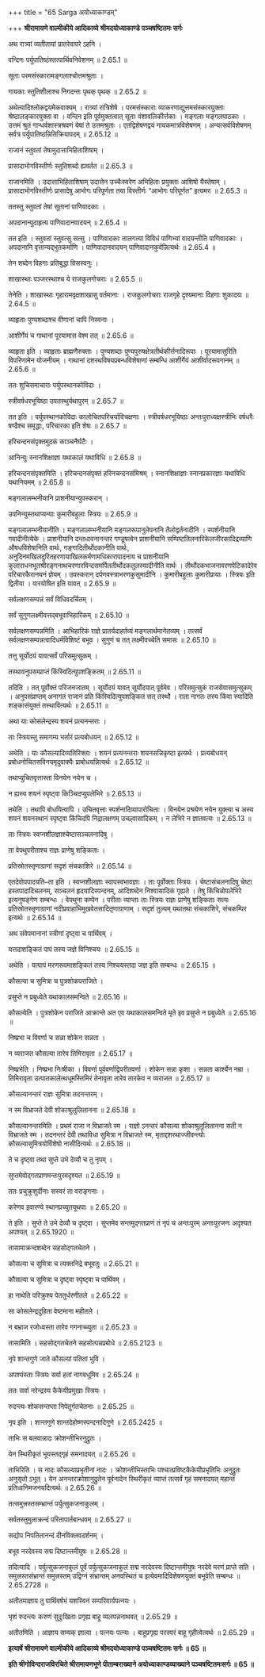 +++
title = "65 Sarga अयोध्याकाण्डम्"

+++
**श्रीरामायणे वाल्मीकीये आदिकाव्ये श्रीमदयोध्याकाण्डे पञ्चषष्टितमः सर्गः**

अथ रात्र्यां व्यतीतायां प्रातरेवापरे ऽहनि ।

वन्दिनः पर्युपातिष्ठंस्तत्पार्थिवनिवेशनम् ॥ 2.65.1 ॥

सूताः परमसंस्कारामङ्गलाश्चोत्तमश्रुताः ।

गायकाः स्तुतिशीलाश्च निगदन्तः पृथक् पृथक् ॥ 2.65.2 ॥

अथेत्यादिश्लोकद्वयमेकवाक्यम् । रात्र्यां रात्रिशेषे । परमसंस्काराः व्याकरणाद्युत्तमसंस्कारयुक्ताः श्रेष्ठालङ्कारयुक्ता वा । वन्दिन इति पूर्वमुक्तत्वात् सूताः वंशावलिकीर्त्तकाः । मङ्गलाः मङ्गलपाठकाः । उत्तमं श्रुतं गान्धर्वशास्त्रश्रवणं येषां ते उत्तमश्रुताः । एतद्विशेषणद्वयं गायकमात्रविशेषणम् । अन्यत्सर्वविशेषणम् सर्वत्र पर्युपातिष्ठन्नितिक्रियापदम् ॥ 2.65.12 ॥

राजानं स्तुवतां तेषामुदात्ताभिहिताशिषाम् ।

प्रासादाभोगविस्तीर्णः स्तुतिशब्दो ह्यवर्तत ॥ 2.65.3 ॥

राजानमिति । उदात्ताभिहिताशिषाम् उदात्तेन उच्चैःस्वरेण अभिहिताः प्रयुक्ताः आशिषो यैस्तेषाम् । प्रासादाभोगविस्तीर्णः प्रासादेषु आभोगः परिपूर्णता तया विस्तीर्णः “आभोगः परिपूर्णत” इत्यमरः ॥ 2.65.3 ॥

ततस्तु स्तुवतां तेषां सूतानां पाणिवादकाः ।

अपदानान्युदाहृत्य पाणिवादानवादयन् ॥ 2.65.4 ॥

तत इति । स्तुवतां स्तुवत्सु सत्सु । पाणिवादकाः तालगत्या विविधं पाणिभ्यां वादयन्तीति पाणिवादकाः । अपदानानि वृत्तान्यद्भुतकर्माणि । पाणिवादानवादयन् पाणिवादानकुर्वन्नित्यर्थः ॥ 2.65.4 ॥

तेन शब्देन विहगाः प्रतिबुद्धा विसस्वनुः ।

शाखास्थाः पञ्जरस्थाश्च ये राजकुलगोचराः ॥ 2.65.5 ॥

तेनेति । शाखास्थाः गृहारामवृक्षशाखासु वर्तमानाः । राजकुलगोचराः राजगृहे दृश्यमानाः विहगाः शुकादयः ॥ 2.64.5 ॥

व्याहृताः पुण्यशब्दाश्च वीणानां चापि निस्वनाः ।

आशीर्गेयं च गाथानां पूरयामास वेश्म तत् ॥ 2.65.6 ॥

व्याहृता इति । व्याहृताः ब्राह्मणैरुक्ताः । पुण्यशब्दाः पुण्यपुरुषक्षेत्रतीर्थकीर्त्तनादिरूपाः । पूरयामासुरिति विपरिणामेन योजनीयम् । गाथानां दशरथविषयप्रबन्धविशेषाणां सम्बन्धि आशीर्गेयं आशीर्वादरूपगानम् ॥ 2.65.6 ॥

ततः शुचिसमाचाराः पर्युपस्थानकोविदाः ।

स्त्रीवर्षधरभूयिष्ठा उपतस्थुर्यथापुरम् ॥ 2.65.7 ॥

तत इति । पर्युपस्थानकोविदाः कालोचितपरिचर्याविचक्षणाः । स्त्रीवर्षधरभूयिष्ठाः अन्तःपुराध्यक्षस्त्रीभिः वर्षधरैः षण्ढैश्च समृद्धाः, परिचारका इति शेषः ॥ 2.65.7 ॥

हरिचन्दनसंपृक्तमुदकं काञ्चनैर्घटैः ।

आनिन्युः स्नानशिक्षाज्ञा यथाकालं यथाविधि ॥ 2.65.8 ॥

हरिचन्दनसंपृक्तमिति । हरिचन्दनसंपृक्तं हरिनचन्दनसंमिश्रम् । स्नानशिक्षाज्ञाः स्नानप्रकारज्ञाः यथाविधि यथानियमम् ॥ 2.65.8 ॥

मङ्गलालम्भनीयानि प्राशनीयान्युपस्करान् ।

उपनिन्युस्तथाप्यन्याः कुमारीबहुलाः स्त्रियः ॥ 2.65.9 ॥

मङ्गलालम्भनीयानीति । मङ्गलालम्भनीयानि मङ्गलरूपानुलेपनानि तैलोद्वर्तनादीनि । स्पर्शनीयानि गवादीनीत्येके । प्राशनीयानि दन्तधावनानन्तरं गण्डूषत्वेन प्राशनीयानि सम्पिष्टतिलनारिकेलजीरकादिद्रव्याणि औषधविशेषानिति वार्थः, गङ्गादितीर्थोदकानीति वार्थः, अनुदिनमखिलदुरितहरणायाखिलकर्मणामधिकारापादनाय च प्राशनीयानि कुलाराधनभूतश्रीरङ्गनाथचरणारविन्दसमर्पिततीर्थोदकतुलस्यादीनीति वार्थः । तीर्थोदकभाजनावरणपेटिकादेरेव परिचारकैरानयनं ज्ञेयम् । उपस्करान् दर्पणवस्त्राभरणकुसुमादीनि । कुमारीबहुलाः कुमारीप्रायाः । स्त्रियः इति द्वितीया । वारयोषित इति यावत् ॥ 2.65.9 ॥

सर्वलक्षणसम्पन्नं सर्वं विधिवदर्चितम् ।

सर्वं सुगुणलक्ष्मीवत्तद्बभूवाभिहारिकम् ॥ 2.65.10 ॥

सर्वलक्षणसम्पन्नमिति । आभिहारिकं राज्ञे प्रातर्यदाहर्तव्यं मङ्गलार्थमानेतव्यम् । तत्सर्वं सर्वलक्षणसम्पन्नत्वादिधर्मविशिष्टं बभूव । सुगुणं च तत् लक्ष्मीवच्चेति समासः ॥ 2.65.10 ॥

तत्तु सूर्योदयं यावत्सर्वं परिसमुत्सुकम् ।

तस्थावनुपसम्प्राप्तं किंस्विदित्युपशङ्कितम् ॥ 2.65.11 ॥

तदिति । तत् पूर्वोक्तं परिजनजातम् । सूर्योदयं यावत् सूर्योदयात् पूर्वमेव । परिसमुत्सुकं राजसेवासमुत्सुकम् । अनुपसंप्राप्तम् अनागतं राजानं प्रति किंस्विदित्युपशङ्कितं सत् तस्थौ । राता नागतः तस्य किंवा स्यादिति शङ्कासंयुक्तं तस्थावित्यर्थः ॥ 2.65.11 ॥

अथा याः कोसलेन्द्रस्य शयनं प्रत्यनन्तराः ।

ताः स्त्रियस्तु समागम्य भर्तारं प्रत्यबोधयन् ॥ 2.65.12 ॥

अथेति । याः कौसल्यादिव्यतिरिक्ताः । शयनं प्रत्यनन्तराः शयनसन्निकृष्टा इत्यर्थः । प्रत्यबोधयन् प्रबोधनोचितसविनयमृदुवाक्यैः प्राबोधयन्नित्यर्थः ॥ 2.65.12 ॥

तथाप्युचितवृत्तास्ता विनयेन नयेन च ।

न ह्यस्य शयनं स्पृष्ट्वा किञ्चिदप्युपलेभिरे ॥ 2.65.13 ॥

तथेति । तथापि बोधयित्वापि । उचितवृत्ताः स्पर्शनादिव्यापारोचिताः । विनयेन प्रश्रयेण नयेन युक्त्या च अस्य शयनं शयनस्थानं स्पृष्ट्वा किंचिदपि निद्रालक्षणम् उच्छ्वासादिकम् । न लेभिरे न ज्ञातवत्यः ॥ 2.65.13 ॥

ताः स्त्रियः स्वप्नशीलज्ञाश्चेष्टासञ्चलनादिषु ।

ता वेपथुपरीताश्च राज्ञः प्राणेषु शङ्किताः ।

प्रतिस्रोतस्तृणाग्राणां सदृशं संचकाशिरे ॥ 2.65.14 ॥

एतदेवोपपादयति–ता इति । स्वप्नशीलज्ञाः स्वापस्वभावज्ञाः । ताः पूर्वोक्ताः स्त्रियः । चेष्टासंचलनादिषु चेष्टा हस्तपादादिचलनम्, सञ्चलनं हृदयादिस्पन्दनम्, आदिशब्देन निश्वासादिकं गृह्यते । तेषु किंचिन्नोपलेभिरे इत्यनुषङ्गेण सम्बन्धः । वेपथुना कम्पेन । परीताः व्याप्ताः ताः स्त्रियः राज्ञः प्राणेषु शङ्किताः सत्यः प्रतिस्रोतस्तृणाग्राणां नदीप्रवाहाभिमुखवेतसादितृणाग्राणाम् । सदृशं तुल्यम् यथातथा संचकाशिरे, संचकम्पिर इत्यर्थः ॥ 2.65.14 ॥

अथ संवेपमानानां स्त्रीणां दृष्ट्वा च पार्थिवम् ।

यत्तदाशङ्कितं पापं तस्य जज्ञे विनिश्चयः ॥ 2.65.15 ॥

अथेति । यत्पापं मरणरूपमाशङ्कितं तस्य निश्चयस्तदा जज्ञ इति सम्बन्धः ॥ 2.65.15 ॥

कौसल्या च सुमित्रा च पुत्रशोकपराजिते ।

प्रसुप्ते न प्रबुध्येते यथाकालसमन्विते ॥ 2.65.16 ॥

कौसल्येति । पुत्रशोकेन पराजिते आक्रान्ते अत एव यथाकालसमन्विते मृते इव प्रसुप्ते न प्रबुध्येते ॥ 2.65.16 ॥

निष्प्रभा च विवर्णा च सन्ना शोकेन सन्नता ।

न व्यराजत कौसल्या तारेव तिमिरावृता ॥ 2.65.17 ॥

निष्प्रभेति । निष्प्रभा निःश्रीका । विवर्णा पूर्ववर्णाद्विपरीतवर्णा । शोकेन सन्ना कृशा । सन्नता कार्श्येन नम्रा । तिमिरावृता उत्पातकालेत्थधूमस्तिमिरं तेनावृता तारेव तारकेव न व्यराजत ॥ 2.65.17 ॥

कौसल्यानन्तरं राज्ञः सुमित्रा तदनन्तरम् ।

न स्म विभ्राजते देवी शोकाश्रुलुलितानना ॥ 2.65.18 ॥

कौसल्यानन्तरमिति । प्रथमं राजा न विभ्राजते स्म । राज्ञो ऽनन्तरं कौसल्या शोकाश्रुलुलितानना सती न विभ्राजते स्म । तदनन्तरं देवी तथाविधा सुमित्रा न विभ्राजते स्म, मृताद्दशरथाज्जीवन्त्योः कौसल्यासुमित्रयोर्विशेषो नासीदित्यर्थः ॥ 2.65.18 ॥

ते च दृष्ट्वा तथा सुप्ते उभे देव्यौ च तु नृपम् ।

सुप्तमेवोद्गतप्राणमन्तःपुरमदृश्यत ॥ 2.65.19 ॥

ततः प्रचुक्रुशुर्दीनाः सस्वरं ता वराङ्गनाः ।

करेणव इवारण्ये स्थानप्रच्युतयूथपाः ॥ 2.65.20 ॥

ते इति । सुप्ते ते उभे देव्यौ च दृष्ट्वा । सुप्तमेव सन्तमुद्गतप्राणं तं नृपं च अन्तःपुरम् अन्तःपुरजनः अदृश्यत अपश्यत् ॥ 2.65.1920 ॥

तासामाक्रन्दशब्देन सहसोद्गतचेतने ।

कौसल्या च सुमित्रा च त्यक्तनिद्रे बभूवतुः ॥ 2.65.21 ॥

कौसल्या च सुमित्रा च दृष्ट्वा स्पृष्ट्वा च पार्थिवम् ।

हा नाथेति परिक्रुश्य पेततुर्धरणीतले ॥ 2.65.22 ॥

सा कोसलेन्द्रदुहिता वेष्टमाना महीतले ।

न बभ्राज रजोध्वस्ता तारेव गगनाच्च्युता ॥ 2.65.23 ॥

तासामिति । सहसोद्गतचेतने सहसोत्पन्नप्रबोधे ॥ 2.65.2123 ॥

नृपे शान्तगुणे जाते कौसल्यां पतितां भुवि ।

अपश्यंस्ताः स्त्रियः सर्वा हतां नागवधूमिव ॥ 2.65.24 ॥

ततः सर्वा नरेन्द्रस्य कैकेयीप्रमुखाः स्त्रियः ।

रुदन्त्यः शोकसन्तप्ता निपेतुर्गतचेतनाः ॥ 2.65.25 ॥

नृप इति । शान्तगुणे शान्तदेहोष्णस्पन्दनादिगुणे ॥ 2.65.2425 ॥

ताभिः स बलवान्नादः क्रोशन्तीभिरनुद्रुतः ।

येन स्थिरीकृतं भूयस्तद्गृहं समनादयत् ॥ 2.65.26 ॥

ताभिरिति । स नादः कौसल्याप्रभृतीनां नादः । क्रोशन्तीभिस्ताभिः पश्चात्प्रविष्टकैकेयीप्रभृतिभिः अनुद्रुतः अनुसृतो ऽभूत् । येन अनन्तरक्रोशानुद्रुतेन पूर्वनादेन स्थिरीकृतं व्याप्तं तत्सर्वं गृहं समनादयत् महान्तं प्रतिध्वनिमजनयदित्यर्थः ॥ 2.65.26 ॥

तत्समुत्त्रस्तसम्भ्रान्तं पर्युत्सुकजनाकुलम् ।

सर्वतस्तुमुलाक्रन्दं परितापार्तबान्धवम् ॥ 2.65.27 ॥

सद्योप निपतितानन्दं दीनविक्लवदर्शनम् ।

बभूव नरदेवस्य सद्म दिष्टान्तमीयुषः ॥ 2.65.28 ॥

तदित्यादि । पर्युत्सुकजनाकुलं पूर्वं पर्युत्सुकजनाकुलं सद्म नरदेवस्य दिष्टान्तमीयुषः नरदेवे मरणं प्राप्ते सति । समुत्त्रस्तसंभ्रान्तं समुत्त्रस्तम् उद्विग्नं संभ्रान्तम् अनवस्थितं च इत्येवमादिविशेषणयुक्तं बभूवेति सम्बन्धः ॥ 2.65.2728 ॥

अतीतमाज्ञाय तु पार्थिवर्षभं यशस्विनं सम्परिवार्यपत्नयः ।

भृशं रुदन्त्यः करुणं सुदुःखिताः प्रगृह्य बाहू व्यलपन्ननाथवत् ॥ 2.65.29 ॥

अतीतमिति । आज्ञाय सम्यक् ज्ञात्वा । पत्नयः पत्न्यः । बाहूप्रगृह्य परस्परं बाहू गृहीत्वेत्यर्थः ॥ 2.65.29 ॥

**इत्यार्षे श्रीरामायणे वाल्मीकीये आदिकाव्ये श्रीमदयोध्याकाण्डे पञ्चषष्टितमः सर्गः ॥ 65 ॥**

**इति श्रीगोविन्दराजविरचिते श्रीरामायणभूणे पीताम्बराख्याने अयोध्याकाण्डव्याख्याने पञ्चषष्टितमःसर्गः ॥ 65 ॥**
